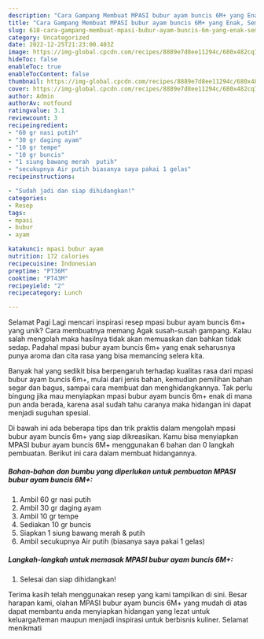 ```yaml
---
description: "Cara Gampang Membuat MPASI bubur ayam buncis 6M+ yang Enak, Sempurna"
title: "Cara Gampang Membuat MPASI bubur ayam buncis 6M+ yang Enak, Sempurna"
slug: 618-cara-gampang-membuat-mpasi-bubur-ayam-buncis-6m-yang-enak-sempurna
category: Uncategorized
date: 2022-12-25T21:23:00.403Z
image: https://img-global.cpcdn.com/recipes/8889e7d8ee11294c/680x482cq70/mpasi-bubur-ayam-buncis-6m-foto-resep-utama.jpg
hideToc: false
enableToc: true
enableTocContent: false
thumbnail: https://img-global.cpcdn.com/recipes/8889e7d8ee11294c/680x482cq70/mpasi-bubur-ayam-buncis-6m-foto-resep-utama.jpg
cover: https://img-global.cpcdn.com/recipes/8889e7d8ee11294c/680x482cq70/mpasi-bubur-ayam-buncis-6m-foto-resep-utama.jpg
author: Admin
authorAv: notfound
ratingvalue: 3.1
reviewcount: 3
recipeingredient:
- "60 gr nasi putih"
- "30 gr daging ayam"
- "10 gr tempe"
- "10 gr buncis"
- "1 siung bawang merah  putih"
- "secukupnya Air putih biasanya saya pakai 1 gelas"
recipeinstructions:

- "Sudah jadi dan siap dihidangkan!"
categories:
- Resep
tags:
- mpasi
- bubur
- ayam

katakunci: mpasi bubur ayam 
nutrition: 172 calories
recipecuisine: Indonesian
preptime: "PT36M"
cooktime: "PT43M"
recipeyield: "2"
recipecategory: Lunch

---
```



Selamat Pagi Lagi mencari inspirasi resep mpasi bubur ayam buncis 6m+ yang unik? Cara membuatnya memang Agak susah-susah gampang. Kalau salah mengolah maka hasilnya tidak akan memuaskan dan bahkan tidak sedap. Padahal mpasi bubur ayam buncis 6m+ yang enak seharusnya punya aroma dan cita rasa yang bisa memancing selera kita.


Banyak hal yang sedikit bisa berpengaruh terhadap kualitas rasa dari mpasi bubur ayam buncis 6m+, mulai dari jenis bahan, kemudian pemilihan bahan segar dan bagus, sampai cara membuat dan menghidangkannya. Tak perlu bingung jika mau menyiapkan mpasi bubur ayam buncis 6m+ enak di mana pun anda berada, karena asal sudah tahu caranya maka hidangan ini dapat menjadi suguhan spesial.




Di bawah ini ada beberapa tips dan trik praktis dalam mengolah mpasi bubur ayam buncis 6m+ yang siap dikreasikan. Kamu bisa menyiapkan MPASI bubur ayam buncis 6M+ menggunakan 6 bahan dan 0 langkah pembuatan. Berikut ini cara dalam membuat hidangannya.

<!--inarticleads1-->

##### Bahan-bahan dan bumbu yang diperlukan untuk pembuatan MPASI bubur ayam buncis 6M+:

1. Ambil 60 gr nasi putih
1. Ambil 30 gr daging ayam
1. Ambil 10 gr tempe
1. Sediakan 10 gr buncis
1. Siapkan 1 siung bawang merah &amp; putih
1. Ambil secukupnya Air putih (biasanya saya pakai 1 gelas)




<!--inarticleads2-->

##### Langkah-langkah untuk memasak MPASI bubur ayam buncis 6M+:


1. Selesai dan siap dihidangkan!



Terima kasih telah menggunakan resep yang kami tampilkan di sini. Besar harapan kami, olahan MPASI bubur ayam buncis 6M+ yang mudah di atas dapat membantu anda menyiapkan hidangan yang lezat untuk keluarga/teman maupun menjadi inspirasi untuk berbisnis kuliner. Selamat menikmati
